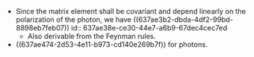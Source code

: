 - Since the matrix element shall be covariant and depend linearly on the polarization of the photon, we have ((637ae3b2-dbda-4df2-99bd-8898eb7feb07))
  id:: 637ae38e-ce30-44e7-a6b9-67dec4cec7ed
	- Also derivable from the Feynman rules.
- ((637ae474-2d53-4e11-b973-cd140e269b7f)) for photons.